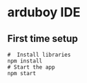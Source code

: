 # arduboy IDE

## First time setup
```
#  Install libraries
npm install
# Start the app
npm start
```
